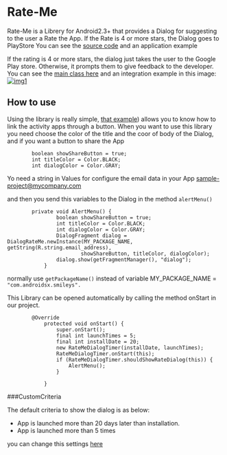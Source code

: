 Rate-Me
=======

Rate-Me is a Librery for Android2.3+ that provides a Dialog for suggesting to the user a Rate the App. If the Rate is 4 or more stars, the Dialog goes to PlayStore
You can see the [source code](https://github.com/androidsx/rate-me/blob/master/LibraryRateMe/src/com/androidsx/rateme/DialogRateMe.java) and an application example 

If the rating is 4 or more stars, the dialog just takes the user to the Google Play store. Otherwise, it prompts them to give feedback to the developer.
You can see the [main class here](https://github.com/androidsx/rate-me/blob/master/LibraryRateMe/src/com/androidsx/rateme/DialogRateMe.java) and an integration example in this image:
[![img1](https://raw.githubusercontent.com/androidsx/rate-me/master/images-readme/image.png)]()

## How to use

Using the library is really simple, [that example](https://github.com/androidsx/rate-me/blob/master/SampleProject/src/com/androidsx/rateme/demo1/SampleProject.java))  allows you to know how to link the activity apps through a button.
When you want to use this library you need choose the color of the title and the coor of body of the Dialog, and if you want a button to share the App

			boolean showShareButton = true;
			int titleColor = Color.BLACK;
			int dialogColor = Color.GRAY;
			
Yo need a string in Values for configure the email data in your App
			<string name="email_address" translatable="false">sample-project@mycompany.com</string>
			
and then you send this variables to the Dialog in the method `alertMenu()`

			private void AlertMenu() {
			        boolean showShareButton = true;
			        int titleColor = Color.BLACK;
			        int dialogColor = Color.GRAY;
			        DialogFragment dialog = DialogRateMe.newInstance(MY_PACKAGE_NAME, getString(R.string.email_address),
			                showShareButton, titleColor, dialogColor);
			        dialog.show(getFragmentManager(), "dialog");
			    }
normally use `getPackageName()` instead of variable MY_PACKAGE_NAME = `"com.androidsx.smileys".`

This Library can be opened automatically by calling the method onStart in our project.

			@Override
			    protected void onStart() {
			        super.onStart();
			        final int launchTimes = 5;
			        final int installDate = 20;
			        new RateMeDialogTimer(installDate, launchTimes);
			        RateMeDialogTimer.onStart(this);
			        if (RateMeDialogTimer.shouldShowRateDialog(this)) {
			            AlertMenu();
			        }

			    }	

###CustomCriteria

The default criteria to show the dialog is as below:

* App is launched more than 20 days later than installation.
* App is launched more than 5 times

you can change this settings [here](https://github.com/androidsx/rate-me/blob/master/SampleProject/src/com/androidsx/rateme/demo1/SampleProject.java)
